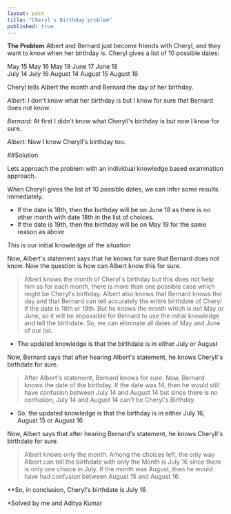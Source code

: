 ```yaml
---
layout: post
title: "Cheryl's Birthday problem"
published: true
---
```


**The Problem**
Albert and Bernard just become friends with Cheryl, and they want to know when her birthday is. Cheryl gives a list of 10 possible dates:

May 15	     May 16	     May 19
June 17		 June 18     
July 14		 July 16
August 14 	 August 15 	  August 16


Cheryl tells Albert the month and Bernard the day of her birthday.


*Albert:* I don't know what her birthday is but I know for sure that Bernard does not know.

*Bernard:* At first I didn't know what Cheryll's birthday is but now I know for sure.

*Albert:* Now I know Cheryll's birthday too.


##Solution

Lets approach the problem with an individual knowledge based examination approach.

When Cheryll gives the list of 10 possible dates, we can infer some results immediately.

 - If the date is 18th, then the birthday will be on June 18 as there is no other month with date 18th in the list of choices.
 - If the date is 19th, then the birthday will be on May 19 for the same reason as above

This is our initial knowledge of the situation

Now, Albert's statement says that he knows for sure that Bernard does not know.
Now the question is how can Albert know this for sure. 
> Albert knows the month of Cheryl's birthday but this does not help him as for each month, there is more than one possible case which might be Cheryl's birthday. Albert also knows that Bernard knows the day and that Bernard can tell accurately the entire birthdate of Cheryl if the date is 18th or 19th. But he knows the month which is not May or June, so it will be impossible for Bernard to use the initial knowledge and tell the birthdate. So, we can eliminate all dates of May and June of our list.

 - The updated knowledge is that the birthdate is in either July or August

Now, Bernard says that after hearing Albert's statement, he knows Cheryll's birthdate for sure.

> After Albert's statement, Bernard knows for sure. Now, Bernard knows the date of the birthday. If the date was 14, then he would still have confusion between July 14 and August 14 but since there is no confusion, July 14 and August 14 can't be Cheryl's Birthday.

 - So, the updated knowledge is that the birthday is in either July 16, August 15 or August 16

Now, Albert says that after hearing Bernard's statement, he knows Cheryll's birthdate for sure.

> Albert knows only the month. Among the choices left, the only way Albert can tell the birthdate with only the Month is July 16 since there is only one choice in July. If the month was August, then he would have had confusion between August 15 and August 16.

**So, in conclusion, Cheryl's birthdate is July 16

*Solved by me and Aditya Kumar